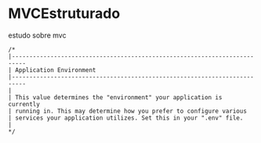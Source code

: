 # MVCEstruturado
estudo sobre mvc

	/*
    |--------------------------------------------------------------------------
    | Application Environment
    |--------------------------------------------------------------------------
    |
    | This value determines the "environment" your application is currently
    | running in. This may determine how you prefer to configure various
    | services your application utilizes. Set this in your ".env" file.
    |
    */